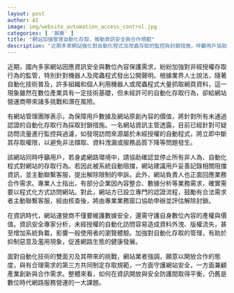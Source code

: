 ```yaml
---
layout: post
author: AI
image: img/website_automation_access_control.jpg
categories: [ '娛樂' ]
title: "網站加強管理自動化存取，推動資訊安全與合作規範"
description: "近期多家網站強化對自動化程式及爬蟲存取的監控與封鎖措施，呼籲用戶協助防範未授權存取，同時設立認證流程，兼顧資訊安全與產業合作需求，致力於在數據開放與數位內容保護間取得平衡。"
---
```

近期，國內多家網站因應資訊安全與數位內容保護需求，紛紛加強對非經授權存取行為的監管，特別針對機器人及爬蟲程式發出公開聲明。根據業界人士說法，隨著自動化技術普及，許多組織和個人利用機器人或爬蟲程式大量抓取網頁資料，這一現象雖然在數位產業具有一定技術基礎，但未經許可的自動化存取行為，卻給網站營運商帶來諸多挑戰和潛在風險。

有網站管理團隊表示，為保障用戶數據及網站原創內容的價值，將針對所有未通過認證的自動化存取行為採取封鎖措施。一名網站資訊主管透露，目前已經針對可疑訪問流量進行監控與過濾，如發現訪問來源屬於未經授權的自動程式，將立即中斷其存取權限，以避免非法擷取、資料洩漏或服務品質下降等問題發生。

該網站同時呼籲用戶，若身處網路環境中，請協助確認並停止所有非人為、自動化程式對網站的存取行為。若因此被系統自動阻擋，網站建議用戶妥善記錄相關阻擋資訊，並主動聯繫客服，提出解除限制的申訴。此外，網站負責人也正面回應業務合作需求。專業人士指出，有部分企業因內容整合、數據分析等業務需求，確實需要以程式化方式訪問網站。對此，網站方已設立專門的認證流程，鼓勵有合法需求者主動聯繫客服，經由核查後，將由專業業務窗口協助申辦並評估解除封鎖。

在資訊時代，網站運營商不僅要維護數據安全，還需守護自身數位內容的產權與價值。資訊安全專家分析，未經授權的自動化訪問容易造成資料外洩、版權流失，甚至增加系統負載，影響一般使用者的瀏覽體驗。加強對自動化存取的管理，有助於抑制惡意及濫用現象，促進網路生態的健康發展。

面對自動化技術的雙面刃及其帶來的挑戰，網站業者強調，願意以開放合作的態度，與有合理需求的第三方共同制定存取規範，一方面守護網站安全，一方面兼顧產業創新與合作需求。整體來看，如何在資訊開放與安全防護間取得平衡，仍舊是數位時代網路服務營運的一大課題。